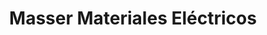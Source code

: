 ---
title: "Masser Materiales Eléctricos"
url: /neuquen/masser-materiales-electricos/
shop: eléctrico
---
